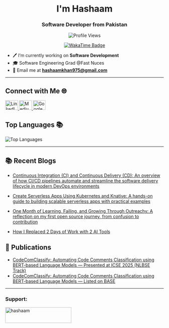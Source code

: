 <h1 align="center"> I'm Hashaam </h1>
<h3 align="center">Software Developer from Pakistan</h3>

<!-- Profile Views -->
<p align="center">
  <img src="https://komarev.com/ghpvc/?username=hashaam-011&label=Profile%20views&color=0e75b6&style=flat" alt="Profile Views" />
</p>

<!-- WakaTime Badge -->
<p align="center">
  <a href="https://wakatime.com/@hashaam011">
    <img src="https://wakatime.com/badge/user/ff941790-21a3-4015-9c4b-eb9f8d5183dd.svg" alt="WakaTime Badge" />
  </a>
</p>

- 🖊️ I’m currently working on **Software Development**
- 🎓 Software Engineering Grad @Fast Nuces
- 📧 Email me at **hashaamkhan975@gmail.com**

---

## Connect with Me 🌐
<p align="left">
  <a href="https://linkedin.com/in/hashaam011" target="_blank">
    <img src="https://raw.githubusercontent.com/rahuldkjain/github-profile-readme-generator/master/src/images/icons/Social/linked-in-alt.svg" alt="LinkedIn" height="30" width="40" />
  </a>
  <a href="https://medium.com/@hashaamkhan975" target="_blank">
    <img src="https://raw.githubusercontent.com/rahuldkjain/github-profile-readme-generator/master/src/images/icons/Social/medium.svg" alt="Medium" height="30" width="40" />
  </a>
  <a href="https://scholar.google.com/citations?user=rLXXO_4AAAAJ&hl=en" target="_blank">
    <img src="https://upload.wikimedia.org/wikipedia/commons/c/c7/Google_Scholar_logo.svg" alt="Google Scholar" height="30" width="40" />
  </a>
</p> 


## Top Languages 📚
<p align="left">
  <img src="https://github-readme-stats.vercel.app/api/top-langs/?username=hashaam-011&layout=compact&theme=radical" alt="Top Languages" />
</p>

---
## 📚 Recent Blogs

- [Continuous Integration (CI) and Continuous Delivery (CD): An overview of how CI/CD pipelines automate and streamline the software delivery lifecycle in modern DevOps environments](https://medium.com/@hashaamkhan975/continuous-integration-ci-and-continuous-delivery-cd-the-backbone-of-devops-95f0d12c71ea)

- [Create Serverless Apps Using Kubernetes and Knative: A hands-on guide to building scalable serverless apps with practical examples](https://medium.com/@hashaamkhan975/create-serverless-apps-using-kubernetes-and-knative-a-complete-guide-e00afa9afa11)

- [One Month of Learning, Failing, and Growing Through Outreachy: A reflection on my first open source journey, from confusion to contribution](https://medium.com/@hashaamkhan975/one-month-of-learning-failing-and-growing-through-outreachy-1860350b44a4)
- [How I Replaced 2 Days of Work with 2 AI Tools](https://medium.com/@hashaamkhan975/how-i-replaced-2-days-of-work-with-2-ai-tools-ac07b0a1414d)

  
## 📄 Publications

- [CodeComClassify: Automating Code Comments Classification using BERT-based Language Models — Presented at ICSE 2025 (NLBSE Track)](https://conf.researchr.org/details/icse-2025/nlbse-2025-papers/15/CodeComClassify-Automating-Code-Comments-Classification-using-BERT-based-Language-Mo/)
- [CodeComClassify: Automating Code Comments Classification using BERT-based Language Models — Listed on BASE](https://www.base-search.net/Record/061fd7d143a00d87a5b2aeb161a510a6d09ab186cc9415246b19932d0edc90d8)

---

<h3 align="left">Support:</h3>
<p><a href="https://www.buymeacoffee.com/hashaam"> <img align="left" src="https://cdn.buymeacoffee.com/buttons/v2/default-yellow.png" height="50" width="210" alt="hashaam" /></a></p><br><br>
